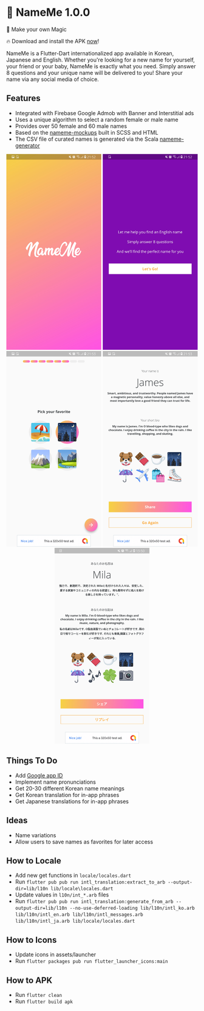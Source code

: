 # 🔮 NameMe 1.0.0

🔮 Make your own Magic

🔥 Download and install the APK [now](https://github.com/psyanite/nameme/blob/master/docs/nameme.apk)!

NameMe is a Flutter-Dart internationalized app available in Korean, Japanese and English. Whether you're looking for a new name for yourself, your friend or your baby, NameMe is exactly what you need. Simply answer 8 questions and your unique name will be delivered to you! Share your name via any social media of choice. 

## Features
* Integrated with Firebase Google Admob with Banner and Interstitial ads
* Uses a unique algorithm to select a random female or male name
* Provides over 50 female and 60 male names
* Based on the [nameme-mockups](https://github.com/psyanite/nameme-mockup) built in SCSS and HTML
* The CSV file of curated names is generated via the Scala [nameme-generator](https://github.com/psyanite/nameme-generator)

<div align="center">
  <img src="https://github.com/psyanite/nameme/blob/master/docs/images/splash.jpg" width="250px"/>
  <img src="https://github.com/psyanite/nameme/blob/master/docs/images/landing.jpg" width="250px"/>
</div>
<div align="center">
  <img src="https://github.com/psyanite/nameme/blob/master/docs/images/question.jpg" width="250px"/>
  <img src="https://github.com/psyanite/nameme/blob/master/docs/images/result-en.jpg" width="250px"/>
  <img src="https://github.com/psyanite/nameme/blob/master/docs/images/result-jp.jpg" width="250px"/>
</div>

## Things To Do
* Add [Google app ID](https://firebase.google.com/docs/android/setup)
* Implement name pronunciations
* Get 20-30 different Korean name meanings
* Get Korean translation for in-app phrases
* Get Japanese translations for in-app phrases

## Ideas
* Name variations 
* Allow users to save names as favorites for later access

## How to Locale
* Add new get functions in `locale/locales.dart`
* Run `flutter pub pub run intl_translation:extract_to_arb --output-dir=lib/l10n lib/locale\locales.dart`
* Update values in `l10n/int_*.arb` files
* Run `flutter pub pub run intl_translation:generate_from_arb --output-dir=lib/l10n --no-use-deferred-loading lib/l10n/intl_ko.arb lib/l10n/intl_en.arb lib/l10n/intl_messages.arb lib/l10n/intl_ja.arb lib/locale/locales.dart`

## How to Icons
* Update icons in assets/launcher
* Run `flutter packages pub run flutter_launcher_icons:main`

## How to APK
* Run `flutter clean`
* Run `flutter build apk`
